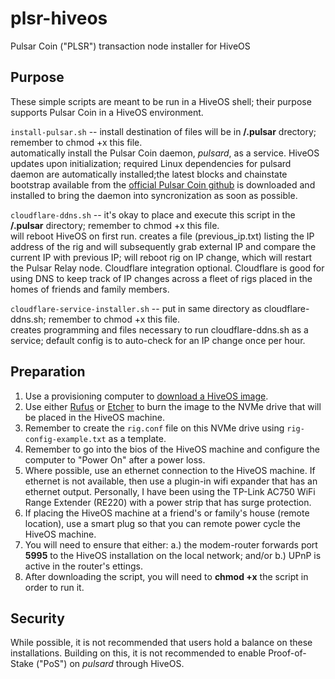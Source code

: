# plsr-hiveos
Pulsar Coin ("PLSR") transaction node installer for HiveOS

## Purpose
These simple scripts are meant to be run in a HiveOS shell; their purpose supports Pulsar Coin in a HiveOS environment. 

`install-pulsar.sh` -- install destination of files will be in **/.pulsar** drectory; remember to chmod +x this file.
<br>automatically install the Pulsar Coin daemon, *pulsard*, as a service. HiveOS updates upon initialization; required Linux dependencies for pulsard daemon are automatically installed;the latest blocks and chainstate bootstrap available from the [official Pulsar Coin github](https://github.com/Pulsar-Coin/Pulsar-Coin-Cryptocurrency/releases) is downloaded and installed to bring the daemon into syncronization as soon as possible. 

`cloudflare-ddns.sh` -- it's okay to place and execute this script in the **/.pulsar** directory; remember to chmod +x this file.
<br>will reboot HiveOS on first run. creates a file (previous_ip.txt) listing the IP address of the rig and will subsequently grab external IP and compare the current IP with previous IP; will reboot rig on IP change, which will restart the Pulsar Relay node. Cloudflare integration optional. Cloudflare is good for using DNS to keep track of IP changes across a fleet of rigs placed in the homes of friends and family members.

`cloudflare-service-installer.sh` -- put in same directory as cloudflare-ddns.sh; remember to chmod +x this file.
<br>creates programming and files necessary to run cloudflare-ddns.sh as a service; default config is to auto-check for an IP change once per hour.

## Preparation
1. Use a provisioning computer to [download a HiveOS image](https://download.hiveos.farm/).
2. Use either [Rufus](https://rufus.ie/en/) or [Etcher](https://etcher.balena.io/#download-etcher) to burn the image to the NVMe drive that will be placed in the HiveOS machine.
3. Remember to create the `rig.conf` file on this NVMe drive using `rig-config-example.txt` as a template.
4. Remember to go into the bios of the HiveOS machine and configure the computer to "Power On" after a power loss.
5. Where possible, use an ethernet connection to the HiveOS machine. If ethernet is not available, then use a plugin-in wifi expander that has an ethernet output. Personally, I have been using the TP-Link AC750 WiFi Range Extender (RE220) with a power strip that has surge protection.
6. If placing the HiveOS machine at a friend's or family's house (remote location), use a smart plug so that you can remote power cycle the HiveOS machine.
7. You will need to ensure that either: a.) the modem-router forwards port **5995** to the HiveOS installation on the local network; and/or b.) UPnP is active in the router's ettings.
8. After downloading the script, you will need to **chmod +x** the script in order to run it.

## Security
While possible, it is not recommended that users hold a balance on these installations. Building on this, it is not recommended to enable Proof-of-Stake ("PoS") on *pulsard* through HiveOS.
